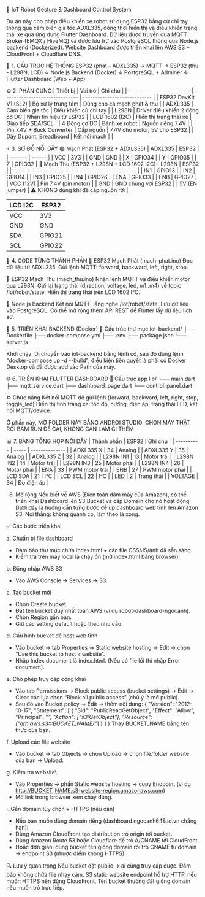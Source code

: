 🤖 IoT Robot Gesture & Dashboard Control System

Dự án này cho phép điều khiển xe robot sử dụng ESP32 bằng cử chỉ tay thông qua cảm biến gia tốc ADXL335, đồng thời hiển thị và điều khiển trạng thái xe qua ứng dụng Flutter Dashboard.
Dữ liệu được truyền qua MQTT Broker (EMQX / HiveMQ) và được lưu trữ vào PostgreSQL thông qua Node.js backend (Dockerized).
Website Dashboard được triển khai lên AWS S3 + CloudFront + Cloudflare DNS.

🧱 1. CẤU TRÚC HỆ THỐNG
ESP32 (phát - ADXL335)  → MQTT → ESP32 (thu - L298N, LCD)
                                   ↓
                              Node.js Backend (Docker)
                                   ↓
                           PostgreSQL + Adminer
                                   ↓
                             Flutter Dashboard (Web + App)

⚙️ 2. PHẦN CỨNG
| Thiết bị                  | Vai trò                        | Ghi chú                      |
| ------------------------- | ------------------------------ | ---------------------------- |
| ESP32 DevKit V1 (SL2)           | Bộ xử lý trung tâm             | Dùng cho cả mạch phát & thu  |
| ADXL335                   | Cảm biến gia tốc               | Điều khiển cử chỉ tay        |
| L298N                     | Driver điều khiển 2 động cơ DC | Nhận tín hiệu từ ESP32       |
| LCD 1602 (I2C)            | Hiển thị trạng thái xe         | Giao tiếp SDA/SCL            |
| 4 Động cơ DC              | Bánh xe robot                  | Nguồn riêng 7.4V             |
| Pin 7.4V + Buck Converter | Cấp nguồn                      | 7.4V cho motor, 5V cho ESP32 |
| Dây Dupont, Breadboard    | Kết nối mạch                   |                              |

⚡ 3. SƠ ĐỒ NỐI DÂY
🟢 Mạch Phát (ESP32 + ADXL335)
| ADXL335 | ESP32  |
| ------- | ------ |
| VCC     | 3V3    |
| GND     | GND    |
| X       | GPIO34 |
| Y       | GPIO35 |
| Z       | GPIO32 |
🔵 Mạch Thu (ESP32 + L298N + LCD 1602 I2C)
| L298N          | ESP32                              |
| -------------- | ---------------------------------- |
| IN1            | GPIO13                             |
| IN2            | GPIO14                             |
| IN3            | GPIO25                             |
| IN4            | GPIO26                             |
| ENA            | GPIO33                             |
| ENB            | GPIO27                             |
| VCC (12V)      | Pin 7.4V (pin motor)               |
| GND            | GND chung với ESP32                |
| 5V (EN jumper) | ⚠️ KHÔNG dùng khi đã cấp nguồn rời |

| LCD I2C | ESP32  |
| ------- | ------ |
| VCC     | 3V3    |
| GND     | GND    |
| SDA     | GPIO21 |
| SCL     | GPIO22 |

🧠 4. CODE TỪNG THÀNH PHẦN
🔸 ESP32 Mạch Phát (mach_phat.ino)
Đọc dữ liệu từ ADXL335.
Gửi lệnh MQTT: forward, backward, left, right, stop.

🔸 ESP32 Mạch Thu (mach_thu.ino)
Nhận lệnh MQTT và điều khiển motor qua L298N.
Gửi lại trạng thái (direction, voltage, led, m1..m4) về topic /iot/robot/state.
Hiển thị trạng thái trên LCD 1602 I²C.

🔸 Node.js Backend
Kết nối MQTT, lắng nghe /iot/robot/state.
Lưu dữ liệu vào PostgreSQL.
Có thể mở rộng thêm API REST để Flutter lấy dữ liệu lịch sử.

🧩 5. TRIỂN KHAI BACKEND (Docker)
📁 Cấu trúc thư mục
iot-backend/
├── Dockerfile
├── docker-compose.yml
├── .env
├── package.json
└── server.js
 
Khởi chạy: Di chuyển vào iot-backend bằng lệnh cd, sau đó dùng lệnh "docker-compose up -d --build", điều kiện tiên quyết là phải có Docker Desktop và đã được add vào Path của máy.

🌐 6. TRIỂN KHAI FLUTTER DASHBOARD
🧭 Cấu trúc app
lib/
 ├── main.dart
 ├── mqtt_service.dart
 ├── dashboard_page.dart
 └── control_panel.dart

 ⚙️ Chức năng
Kết nối MQTT để gửi lệnh (forward, backward, left, right, stop, toggle_led)
Hiển thị tình trạng xe: tốc độ, hướng, điện áp, trạng thái LED, kết nối MQTT/device.

Ở phần này, MỞ FOLDER NÀY BẰNG ANDROI STUDIO, CHỌN MÁY THẬT RỒI BẤM RUN ĐỂ CÀI, KHÔNG CẦN LÀM GÌ THÊM

📊 7. BẢNG TỔNG HỢP NỐI DÂY
| Thành phần | ESP32 | Ghi chú        |
| ---------- | ----- | -------------- |
| ADXL335 X  | 34    | Analog         |
| ADXL335 Y  | 35    | Analog         |
| ADXL335 Z  | 32    | Analog         |
| L298N IN1  | 13    | Motor trái     |
| L298N IN2  | 14    | Motor trái     |
| L298N IN3  | 25    | Motor phải     |
| L298N IN4  | 26    | Motor phải     |
| ENA        | 33    | PWM motor trái |
| ENB        | 27    | PWM motor phải |
| LCD SDA    | 21    | I²C            |
| LCD SCL    | 22    | I²C            |
| LED        | 2     | Trạng thái     |
| VOLTAGE    | 34    | Đo điện áp     |

8. Mở rộng
Nếu biết về AWS (Điện toán đám mây của Amazon), có thể triển khai Dashboard lên S3 Bucket và cấp Domain cho nó hoạt động
Dưới đây là hướng dẫn từng bước để up dashboard web tĩnh lên Amazon S3. Nói thẳng: không quanh co, làm theo là xong.

✅ Các bước triển khai

a. Chuẩn bị file dashboard
- Đảm bảo thư mục chứa index.html + các file CSS/JS/ảnh đã sẵn sàng.
- Kiểm tra trên máy local là chạy ổn (mở index.html bằng browser).

b. Đăng nhập AWS S3
- Vào AWS Console → Services → S3.

c. Tạo bucket mới
- Chọn Create bucket.
- Đặt tên bucket duy nhất toàn AWS (ví dụ robot-dashboard-ngocanh).
- Chọn Region gần bạn.
- Giữ các setting default hoặc theo nhu cầu.

d. Cấu hình bucket để host web tĩnh
- Vào bucket → tab Properties → Static website hosting → Edit → chọn “Use this bucket to host a website”.
- Nhập Index document là index.html. (Nếu có file lỗi thì nhập Error document).

e. Cho phép truy cập công khai
- Vào tab Permissions → Block public access (bucket settings) → Edit → Clear các lựa chọn “Block all public access” (chủ ý là mở public).
- Sau đó vào Bucket policy → Edit → thêm nội dung:
{
  "Version": "2012-10-17",
  "Statement": [
    {
      "Sid": "PublicReadGetObject",
      "Effect": "Allow",
      "Principal": "*",
      "Action": ["s3:GetObject"],
      "Resource": ["arn:aws:s3:::BUCKET_NAME/*"]
    }
  ]
}
Thay BUCKET_NAME bằng tên thực của bạn.

f. Upload các file website
- Vào bucket → tab Objects → chọn Upload → chọn file/folder website của bạn → Upload.

g. Kiểm tra website\
- Vào Properties → phần Static website hosting → copy Endpoint (ví dụ http://BUCKET_NAME.s3-website-region.amazonaws.com)
- Mở link trong browser xem chạy đúng.

i. Gắn domain tùy chọn + HTTPS (nếu cần)
- Nếu bạn muốn dùng domain riêng (dashboard.ngocanh648.id.vn chẳng hạn):
- Dùng Amazon CloudFront tạo distribution trỏ origin tới bucket.
- Dùng Amazon Route 53 hoặc Cloudflare để trỏ A/CNAME tới CloudFront.
- Hoặc đơn giản: dùng bucket tên giống domain rồi trỏ CNAME từ domain → endpoint S3 (nhược điểm không HTTPS).

🔍 Lưu ý quan trọng
Nếu bucket đặt public → ai cũng truy cập được. Đảm bảo không chứa file nhạy cảm.
S3 static website endpoint hỗ trợ HTTP, nếu muốn HTTPS nên dùng CloudFront.
Tên bucket thường đặt giống domain nếu muốn trỏ trực tiếp.
